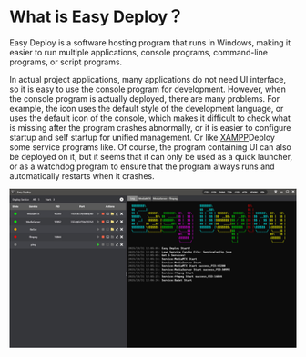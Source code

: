 # What is Easy Deploy？
Easy Deploy is a software hosting program that runs in Windows, making it easier to run multiple applications, console programs, command-line programs, or script programs.

In actual project applications, many applications do not need UI interface, so it is easy to use the console program for development. However, when the console program is actually deployed, there are many problems. For example, the icon uses the default style of the development language, or uses the default icon of the console, which makes it difficult to check what is missing after the program crashes abnormally, or it is easier to configure startup and self startup for unified management. Or like [XAMPP](https://www.apachefriends.org/index.html)Deploy some service programs like. Of course, the program containing UI can also be deployed on it, but it seems that it can only be used as a quick launcher, or as a watchdog program to ensure that the program always runs and automatically restarts when it crashes.

<img src="https://raw.githubusercontent.com/iceelves/EasyDeploy/refs/heads/main/images/MainWindow.jpg"/>
